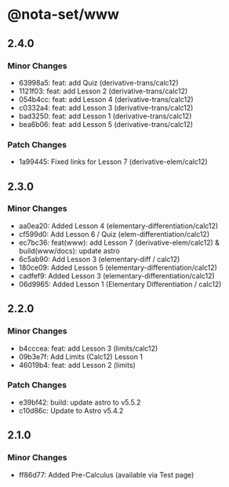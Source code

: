 # @nota-set/www

## 2.4.0

### Minor Changes

- 63998a5: feat: add Quiz (derivative-trans/calc12)
- 1121f03: feat: add Lesson 2 (derivative-trans/calc12)
- 054b4cc: feat: add Lesson 4 (derivative-trans/calc12)
- c0332a4: feat: add Lesson 3 (derivative-trans/calc12)
- bad3250: feat: add Lesson 1 (derivative-trans/calc12)
- bea6b06: feat: add Lesson 5 (derivative-trans/calc12)

### Patch Changes

- 1a99445: Fixed links for Lesson 7 (derivative-elem/calc12)

## 2.3.0

### Minor Changes

- aa0ea20: Added Lesson 4 (elementary-differentiation/calc12)
- cf599d0: Add Lesson 6 / Quiz (elem-differentiation/calc12)
- ec7bc36: feat(www): add Lesson 7 (derivative-elem/calc12) & build(www/docs): update astro
- 6c5ab90: Add Lesson 3 (elementary-diff / calc12)
- 180ce09: Added Lesson 5 (elementary-differentiation/calc12)
- cadfef9: Added Lesson 3 (elementary-differentiation/calc12)
- 06d9965: Added Lesson 1 (Elementary Differentiation / calc12)

## 2.2.0

### Minor Changes

- b4cccea: feat: add Lesson 3 (limits/calc12)
- 09b3e7f: Add Limits (Calc12) Lesson 1
- 46019b4: feat: add Lesson 2 (limits)

### Patch Changes

- e39bf42: build: update astro to v5.5.2
- c10d86c: Update to Astro v5.4.2

## 2.1.0

### Minor Changes

- ff86d77: Added Pre-Calculus (available via Test page)
